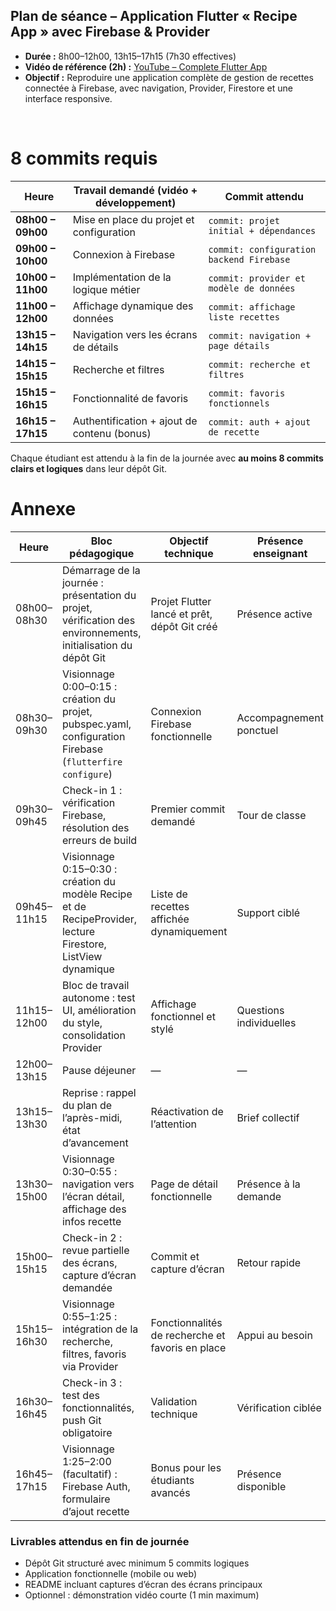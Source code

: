 ## Plan de séance – Application Flutter « Recipe App » avec Firebase & Provider

- **Durée :** 8h00–12h00, 13h15–17h15 (7h30 effectives)
- **Vidéo de référence (2h) :** [YouTube – Complete Flutter App](https://www.youtube.com/watch?v=JdVu04EC7kE)
- **Objectif :** Reproduire une application complète de gestion de recettes connectée à Firebase, avec navigation, Provider, Firestore et une interface responsive.


<br/>


# 8 commits requis

| Heure             | Travail demandé (vidéo + développement)     | Commit attendu                           |
| ----------------- | ------------------------------------------- | ---------------------------------------- |
| **08h00 – 09h00** | Mise en place du projet et configuration    | `commit: projet initial + dépendances`   |
| **09h00 – 10h00** | Connexion à Firebase                        | `commit: configuration backend Firebase` |
| **10h00 – 11h00** | Implémentation de la logique métier         | `commit: provider et modèle de données`  |
| **11h00 – 12h00** | Affichage dynamique des données             | `commit: affichage liste recettes`       |
| **13h15 – 14h15** | Navigation vers les écrans de détails       | `commit: navigation + page détails`      |
| **14h15 – 15h15** | Recherche et filtres                        | `commit: recherche et filtres`           |
| **15h15 – 16h15** | Fonctionnalité de favoris                   | `commit: favoris fonctionnels`           |
| **16h15 – 17h15** | Authentification + ajout de contenu (bonus) | `commit: auth + ajout de recette`        |



Chaque étudiant est attendu à la fin de la journée avec **au moins 8 commits clairs et logiques** dans leur dépôt Git.





# Annexe 

| Heure       | Bloc pédagogique                                                                                               | Objectif technique                               | Présence enseignant     |
| ----------- | -------------------------------------------------------------------------------------------------------------- | ------------------------------------------------ | ----------------------- |
| 08h00–08h30 | Démarrage de la journée : présentation du projet, vérification des environnements, initialisation du dépôt Git | Projet Flutter lancé et prêt, dépôt Git créé     | Présence active         |
| 08h30–09h30 | Visionnage 0:00–0:15 : création du projet, pubspec.yaml, configuration Firebase (`flutterfire configure`)      | Connexion Firebase fonctionnelle                 | Accompagnement ponctuel |
| 09h30–09h45 | Check-in 1 : vérification Firebase, résolution des erreurs de build                                            | Premier commit demandé                           | Tour de classe          |
| 09h45–11h15 | Visionnage 0:15–0:30 : création du modèle Recipe et de RecipeProvider, lecture Firestore, ListView dynamique   | Liste de recettes affichée dynamiquement         | Support ciblé           |
| 11h15–12h00 | Bloc de travail autonome : test UI, amélioration du style, consolidation Provider                              | Affichage fonctionnel et stylé                   | Questions individuelles |
| 12h00–13h15 | Pause déjeuner                                                                                                 | —                                                | —                       |
| 13h15–13h30 | Reprise : rappel du plan de l’après-midi, état d’avancement                                                    | Réactivation de l’attention                      | Brief collectif         |
| 13h30–15h00 | Visionnage 0:30–0:55 : navigation vers l’écran détail, affichage des infos recette                             | Page de détail fonctionnelle                     | Présence à la demande   |
| 15h00–15h15 | Check-in 2 : revue partielle des écrans, capture d’écran demandée                                              | Commit et capture d’écran                        | Retour rapide           |
| 15h15–16h30 | Visionnage 0:55–1:25 : intégration de la recherche, filtres, favoris via Provider                              | Fonctionnalités de recherche et favoris en place | Appui au besoin         |
| 16h30–16h45 | Check-in 3 : test des fonctionnalités, push Git obligatoire                                                    | Validation technique                             | Vérification ciblée     |
| 16h45–17h15 | Visionnage 1:25–2:00 (facultatif) : Firebase Auth, formulaire d’ajout recette                                  | Bonus pour les étudiants avancés                 | Présence disponible     |



### Livrables attendus en fin de journée

* Dépôt Git structuré avec minimum 5 commits logiques
* Application fonctionnelle (mobile ou web)
* README incluant captures d’écran des écrans principaux
* Optionnel : démonstration vidéo courte (1 min maximum)


